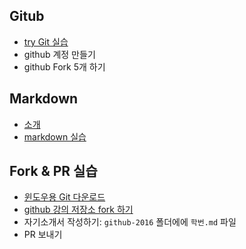 
Gitub
-----
* [try Git  실습](https://try.github.io/levels/1/challenges/1)
* github 계정 만들기
* github Fork 5개 하기

Markdown 
--------
* [소개](https://docs.google.com/presentation/d/1TJzzz5gIDBGRa5MaVsmoAG4jEPkk1za13V2z5vLuFFg/edit?usp=sharing)
* [markdown 실습](http://www.markdowntutorial.com/lesson/1/)

Fork & PR 실습
--------------
* [윈도우용 Git 다운로드](https://git-for-windows.github.io/)
* [github 강의 저장소 fork 하기](https://github.com/daumkakaotrack/opensource-class)
* 자기소개서 작성하기: `github-2016` 폴더에에 `학번.md` 파일
* PR 보내기
